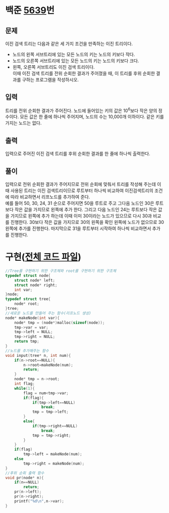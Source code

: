 # 백준 [5639](https://www.acmicpc.net/problem/5639)번
## 문제
이진 검색 트리는 다음과 같은 세 가지 조건을 만족하는 이진 트리이다.  
* 노드의 왼쪽 서브트리에 있는 모든 노드의 키는 노드의 키보다 작다.  
* 노드의 오른쪽 서브트리에 있는 모든 노드의 키는 노드의 키보다 크다.  
* 왼쪽, 오른쪽 서브트리도 이진 검색 트리이다.  
이때 이진 검색 트리를 전위 순회한 결과가 주어졌을 때, 이 트리를 후위 순회한 결과를 구하는 프로그램을 작성하시오.
## 입력
트리를 전위 순회한 결과가 주어진다. 노드에 들어있는 키의 값은 10<sup>6</sup>보다 작은 양의 정수이다. 모든 값은 한 줄에 하나씩 주어지며, 노드의 수는 10,000개 이하이다. 같은 키를 가지는 노드는 없다.
## 출력
입력으로 주어진 이진 검색 트리를 후위 순회한 결과를 한 줄에 하나씩 출력한다.

## 풀이
입력으로 전위 순회한 결과가 주어지므로 전위 순회에 맞춰서 트리를 작성해 주는데 이때 사용된 트리는 이진 검색트리이므로 루트부터 하나씩 비교하여 이진검색트리의 조건에 따라 비교하면서 리프노드를 추가하여 준다.  
예를 들어 50, 30, 24, 31 순으로 주어지면 50을 루트로 주고 그다음 노드인 30은 루트보다 작은 값을 가지므로 왼쪽에 추가 한다. 그리고 다음 노드인 24는 루트보다 작은 값을 가지므로 왼쪽에 추가 하는데 이때 이미 30이라는 노드가 있으므로 다시 30과 비교를 진행한다. 30보다 작은 값을 가지므로 30의 왼쪽을 확인 왼쪽에 노드가 없으므로 30 왼쪽에 추가를 진행한다. 마지막으로 31을 루트부터 시작하여 하나씩 비교하면서 추가를 진행한다.
# 구현([전체 코드 파일](/baekjoon/5639/c.c))
``` c
//Tree를 구현하기 위한 구조체와 root를 구현하기 위한 구조체
typedef struct node{
	struct node* left;
	struct node* right;
	int var;
}node;
typedef struct tree{
	node* root;
}tree;
//새로운 노드를 만들어 주는 함수(리프노드 생성)
node* makeNode(int var){
	node* tmp = (node*)malloc(sizeof(node));
	tmp->var = var;
	tmp->left = NULL;
	tmp->right = NULL;
	return tmp;
}
//노드를 추가해주는 함수
void input(tree* n, int num){
	if(n->root==NULL){
		n->root=makeNode(num);
		return;
	}
	node* tmp = n->root;
	int flag;
	while(1){
		flag = num<tmp->var;
		if(flag){
			if(tmp->left==NULL)
				break;
			tmp = tmp->left;
		}
		else{
			if(tmp->right==NULL)
				break;
			tmp = tmp->right;
		}
	}
	if(flag)
		tmp->left = makeNode(num);
	else
		tmp->right = makeNode(num);
}
//후위 순회 출력 함수
void pr(node* n){
	if(n==NULL)
		return;
	pr(n->left);
	pr(n->right);
	printf("%d\n",n->var);
}
```

